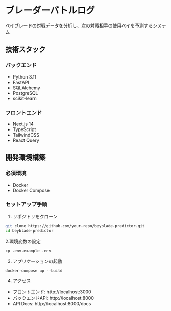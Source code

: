 # ブレーダーバトルログ

ベイブレードの対戦データを分析し、次の対戦相手の使用ベイを予測するシステム

## 技術スタック

### バックエンド
- Python 3.11
- FastAPI
- SQLAlchemy
- PostgreSQL
- scikit-learn

### フロントエンド 
- Next.js 14
- TypeScript
- TailwindCSS
- React Query

## 開発環境構築

### 必須環境
- Docker
- Docker Compose

### セットアップ手順
1. リポジトリをクローン
```bash
git clone https://github.com/your-repo/beyblade-predictor.git
cd beyblade-predictor
```

2.環境変数の設定
```
cp .env.example .env
```

3. アプリケーションの起動
```
docker-compose up --build
```

4. アクセス
* フロントエンド: http://localhost:3000
* バックエンドAPI: http://localhost:8000
* API Docs: http://localhost:8000/docs
